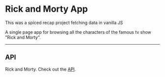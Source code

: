# Rick and Morty App

This was a spiced recap project
fetching data in vanilla JS 


A single page app for browsing all the characters of the famous tv show "Rick and Morty".

---

## API
Rick and Morty. Check out the [API](https://rickandmortyapi.com/). 



